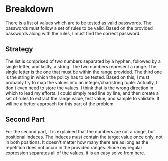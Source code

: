 # Breakdown

There is a list of values which are to be tested as valid passwords. The passwords must follow a set of rules to be valid. Based on the provided passwords along with the rules, I must find the correct password.

## Strategy

The list is comprised of two numbers separated by a hyphen, followed by a single letter, and lastly, a string. The two numbers represent a range. The single letter is the one that must be within the range provided. The third one is the string in which the policy has to be tested. Based on this, I must probably try to map the values into an integer/char/string tuple. Actually, I don't even need to store the values. I think that is the wrong direction in which to lead my efforts. I could simply read line by line, and then create a set of rules to extract the range value, test value, and sample to validate. It will be a better approach for this part of the problem.

## Second Part

For the second part, it is explained that the numbers are not a range, but positional indeces. The indeces must contain the target value once only, not in both positions. It doesn't matter how many there are as long as the repetition does not occur in the provided ranges. Since my regular expression separates all of the values, it is an easy solve from here.
